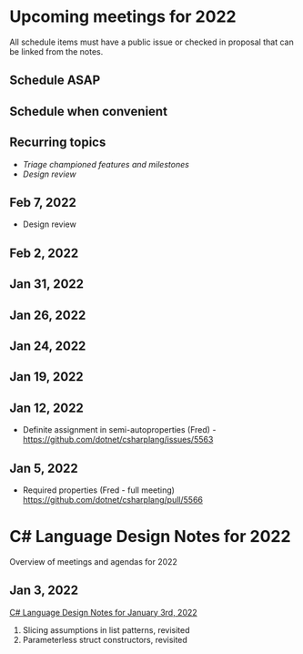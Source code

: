 # Upcoming meetings for 2022

All schedule items must have a public issue or checked in proposal that can be linked from the notes.

## Schedule ASAP


## Schedule when convenient


## Recurring topics

- *Triage championed features and milestones*
- *Design review*

## Feb 7, 2022

- Design review

## Feb 2, 2022

## Jan 31, 2022

## Jan 26, 2022

## Jan 24, 2022

## Jan 19, 2022

## Jan 12, 2022

- Definite assignment in semi-autoproperties (Fred) - https://github.com/dotnet/csharplang/issues/5563

## Jan 5, 2022

- Required properties (Fred - full meeting) https://github.com/dotnet/csharplang/pull/5566

# C# Language Design Notes for 2022

Overview of meetings and agendas for 2022

## Jan 3, 2022

[C# Language Design Notes for January 3rd, 2022](https://github.com/dotnet/csharplang/blob/main/meetings/2022/LDM-2021-01-03.md)

1. Slicing assumptions in list patterns, revisited
2. Parameterless struct constructors, revisited
